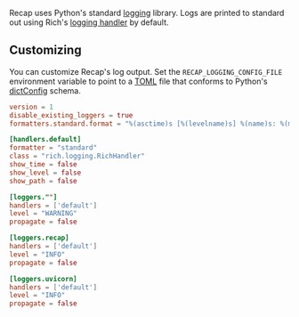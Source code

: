 Recap uses Python's standard [logging](https://docs.python.org/3/library/logging.html) library. Logs are printed to standard out using Rich's [logging handler](https://rich.readthedocs.io/en/stable/logging.html) by default.

## Customizing

You can customize Recap's log output. Set the `RECAP_LOGGING_CONFIG_FILE` environment variable to point to a [TOML](https://toml.io) file that conforms to Python's [dictConfig](https://docs.python.org/3/library/logging.config.html#logging-config-dictschema) schema.

```toml
version = 1
disable_existing_loggers = true
formatters.standard.format = "%(asctime)s [%(levelname)s] %(name)s: %(message)s"

[handlers.default]
formatter = "standard"
class = "rich.logging.RichHandler"
show_time = false
show_level = false
show_path = false

[loggers.""]
handlers = ['default']
level = "WARNING"
propagate = false

[loggers.recap]
handlers = ['default']
level = "INFO"
propagate = false

[loggers.uvicorn]
handlers = ['default']
level = "INFO"
propagate = false
```

